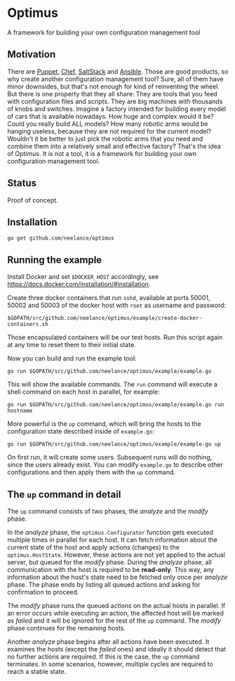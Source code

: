 Optimus
=======

A framework for building your own configuration management tool

Motivation
----------
There are [Puppet](http://puppetlabs.com/), [Chef](https://www.getchef.com/), [SaltStack](http://www.saltstack.com/) and [Ansible](http://www.ansible.com/). Those are good products, so why create another configuration management tool? Sure, all of them have minor downsides, but that's not enough for kind of reinventing the wheel. But there is one property that they all share: They are tools that you feed with configuration files and scripts. They are big machines with thousands of knobs and switches. Imagine a factory intended for building every model of cars that is available nowadays. How huge and complex would it be? Could you really build ALL models? How many robotic arms would be hanging useless, because they are not required for the current model? Wouldn't it be better to just pick the robotic arms that you need and combine them into a relatively small and effective factory? That's the idea of Optimus. It is not a tool, it is a framework for building your own configuration management tool.

Status
------
Proof of concept.

Installation
------------
```
go get github.com/neelance/optimus
```

Running the example
-------------------
Install Docker and set `$DOCKER_HOST` accordingly, see https://docs.docker.com/installation/#installation.

Create three docker containers that run `sshd`, available at ports 50001, 50002 and 50003 of the docker host with `root` as username and password:
```
$GOPATH/src/github.com/neelance/optimus/example/create-docker-containers.sh
```
Those encapsulated containers will be our test hosts. Run this script again at any time to reset them to their initial state.

Now you can build and run the example tool:
```
go run $GOPATH/src/github.com/neelance/optimus/example/example.go
```

This will show the available commands. The `run` command will execute a shell command on each host in parallel, for example:
```
go run $GOPATH/src/github.com/neelance/optimus/example/example.go run hostname
```

More powerful is the `up` command, which will bring the hosts to the configuration state described inside of `example.go`:
```
go run $GOPATH/src/github.com/neelance/optimus/example/example.go up
```
On first run, it will create some users. Subsequent runs will do nothing, since the users already exist. You can modify `example.go` to describe other configurations and then apply them with the `up` command.

The `up` command in detail
--------------------------
The `up` command consists of two phases, the *analyze* and the *modify* phase.

In the *analyze* phase, the `optimus.Configurator` function gets executed multiple times in parallel for each host. It can fetch information about the current state of the host and apply actions (changes) to the `optimus.HostState`. However, these actions are not yet applied to the actual server, but queued for the *modify* phase. During the *analyze* phase, all communication with the host is required to be **read-only**. This way, any information about the host's state need to be fetched only once per *analyze* phase. The phase ends by listing all queued actions and asking for confirmation to proceed.

The *modify* phase runs the queued actions on the actual hosts in parallel. If an error occurs while executing an action, the affected host will be marked as *failed* and it will be ignored for the rest of the `up` command. The *modify* phase continues for the remaining hosts.

Another *analyze* phase begins after all actions have been executed. It examines the hosts (except the *failed* ones) and ideally it should detect that no further actions are required. If this is the case, the `up` command terminates. In some scenarios, however, multiple cycles are required to reach a stable state.
